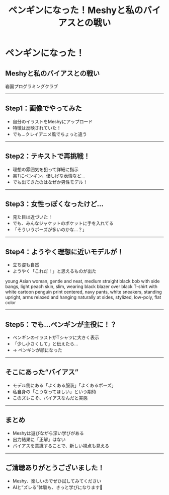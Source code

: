 ﻿---
marp: true
theme: default
class: lead
paginate: true
title: ペンギンになった！Meshyと私のバイアスとの戦い
---

# ペンギンになった！  
## Meshyと私のバイアスとの戦い

岩国プログラミングクラブ  

<!-- セリフ: Meshyというツールを使って、自分の3Dアバターを作ってみた体験から、思いがけずAIとバイアスの話にたどり着いた話をします。 -->

---

## Step1：画像でやってみた

- 自分のイラストをMeshyにアップロード
- 特徴は反映されていた！
- でも…クレイアニメ風でちょっと違う

<!-- セリフ: 最初は自画像のイラストでやってみたんですが、出てきたのはちょっと“クレイアニメ調”。かわいかったけど、かっこよくはなかったんですよね。 -->

---

## Step2：テキストで再挑戦！

- 理想の雰囲気を狙って詳細に指示
- 黒Tにペンギン、優しげな表情など…
- でも出てきたのはなぜか男性モデル！

<!-- セリフ: そこで方向を変えて、テキストで細かく指定してみました。でもなぜか男性っぽいモデルばかりで、「あれ？」ってなりました。 -->

---

## Step3：女性っぽくなったけど…

- 見た目は近づいた！
- でも、みんなジャケットのポケットに手を入れてる
- 「そういうポーズが多いのかな…？」

<!-- セリフ: 女性の見た目にはなったんですが、今度は全員がなぜかポケットに手を入れてるんですよ。Meshyあるある…？ -->

---

## Step4：ようやく理想に近いモデルが！

- 立ち姿も自然
- ようやく「これだ！」と思えるものが出た


young Asian woman, gentle and neat, medium straight black bob with side bangs, light peach skin, slim, wearing black blazer over black T-shirt with white cartoon penguin print centered, navy pants, white sneakers, standing upright, arms relaxed and hanging naturally at sides, stylized, low-poly, flat color

<!-- セリフ: やっと「これはいいかも」と思えるモデルが出ました。自然な立ち姿で、ペンギンのTシャツもかわいい！ -->

---

## Step5：でも…ペンギンが主役に！？

- ペンギンのイラストがTシャツに大きく表示
- 「少し小さくして」と伝えたら…
- → ペンギンが顔になった

<!-- セリフ: ペンギンが主役級に大きくて、「ちょっと小さくして」と伝えたら、今度は顔がペンギンになりました（笑）。そうじゃない！ -->

---

## そこにあった“バイアス”

- モデル側にある「よくある服装」「よくあるポーズ」
- 私自身の「こうなってほしい」という期待
- このズレこそ、バイアスなんだと実感

<!-- セリフ: こういう細かいズレが、実はAI側の学習バイアスだったり、自分の期待だったりします。それに気づく体験って、けっこう貴重なんですよね。 -->

---

## まとめ

- Meshyは遊びながら深い学びがある
- 出力結果に「正解」はない
- バイアスを意識することで、新しい視点も見える

<!-- セリフ: 今回の経験で、ただ使うだけじゃなく“なぜこうなった？”を考える視点が得られました。自分の思い込みにも気づけるのが面白かったです。 -->

---

## ご清聴ありがとうございました！

- Meshy、楽しいのでぜひ試してみてください
- AIと“ズレる”体験も、きっと学びになります🐧

<!-- セリフ: ご清聴ありがとうございました！Meshyや生成AI、ぜひ気軽に遊んでみてください。そのズレが、意外な気づきになるかもしれません。 -->
